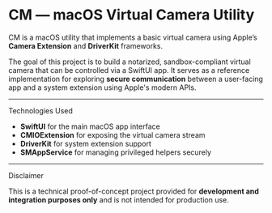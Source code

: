 # CM — macOS Virtual Camera Utility

CM is a macOS utility that implements a basic virtual camera using Apple’s **Camera Extension** and **DriverKit** frameworks.

The goal of this project is to build a notarized, sandbox-compliant virtual camera that can be controlled via a SwiftUI app. It serves as a reference implementation for exploring **secure communication** between a user-facing app and a system extension using Apple's modern APIs.

---

Technologies Used

- **SwiftUI** for the main macOS app interface
- **CMIOExtension** for exposing the virtual camera stream
- **DriverKit** for system extension support
- **SMAppService** for managing privileged helpers securely

---

Disclaimer

This is a technical proof-of-concept project provided for **development and integration purposes only** and is not intended for production use.
